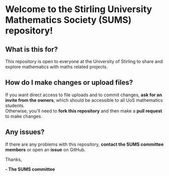 # Welcome to the **Stirling University Mathematics Society** (SUMS) repository!


## What is this for?
This repository is open to everyone at the University of Stirling to share and explore mathematics with maths related projects.


## How do I make changes or upload files?
If you want direct access to file uploads and to commit changes, **ask for an invite from the owners**, which should be accessible to all UoS mathematics students.  
Otherwise, you'll need to **fork this repository** and then make a **pull request** to make changes.


## Any issues?
If there are any problems with this repository, **contact the SUMS committee members** or open an **issue** on GitHub.


Thanks,

**- The SUMS committee**
